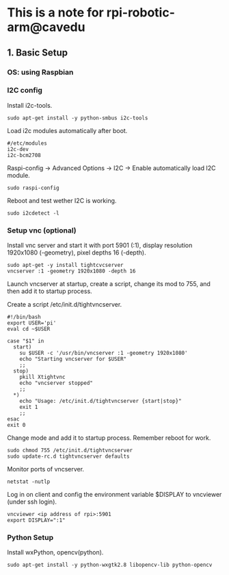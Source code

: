 # This is a note for rpi-robotic-arm@cavedu 

## 1. Basic Setup

### OS: using Raspbian

### I2C config

Install i2c-tools.

```shell
sudo apt-get install -y python-smbus i2c-tools
```
Load i2c modules automatically after boot.

```shell
#/etc/modules
i2c-dev
i2c-bcm2708
```
Raspi-config -> Advanced Options -> I2C -> Enable automatically load I2C module.

```shell
sudo raspi-config
```
Reboot and test wether I2C is working.

```shell
sudo i2cdetect -l
```

### Setup vnc (optional)

Install vnc server and start it with port 5901 (:1), display resolution 1920x1080 (-geometry), pixel depths 16 (-depth).

```shell
sudo apt-get -y install tightcvcserver
vncserver :1 -geometry 1920x1080 -depth 16
```

Launch vncserver at startup, create a script, change its mod to 755, and then add it to startup process.

Create a script /etc/init.d/tightvncserver.

```shell
#!/bin/bash
export USER='pi'
eval cd ~$USER

case "$1" in
  start)
    su $USER -c '/usr/bin/vncserver :1 -geometry 1920x1080' 
    echo "Starting vncserver for $USER"
    ;;
  stop)
    pkill Xtightvnc
    echo "vncserver stopped"
    ;;
  *)
    echo "Usage: /etc/init.d/tightvncserver {start|stop}"
    exit 1
    ;;
esac
exit 0
```
Change mode and add it to startup process. Remember reboot for work.

```shell
sudo chmod 755 /etc/init.d/tightvncserver
sudo update-rc.d tightvncserver defaults
```

Monitor ports of vncserver.

```shell
netstat -nutlp
```

Log in on client and config the environment variable $DISPLAY to vncviewer (under ssh login).

```shell
vncviewer <ip address of rpi>:5901
export DISPLAY=":1" 
```


###  Python Setup

Install wxPython, opencv(python).

```shell
sudo apt-get install -y python-wxgtk2.8 libopencv-lib python-opencv
```


